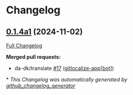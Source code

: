 # Changelog

## [0.1.4a1](https://github.com/OpenVoiceOS/skill-ovos-parrot/tree/0.1.4a1) (2024-11-02)

[Full Changelog](https://github.com/OpenVoiceOS/skill-ovos-parrot/compare/0.1.3...0.1.4a1)

**Merged pull requests:**

- da-dk/translate [\#17](https://github.com/OpenVoiceOS/skill-ovos-parrot/pull/17) ([gitlocalize-app[bot]](https://github.com/apps/gitlocalize-app))



\* *This Changelog was automatically generated by [github_changelog_generator](https://github.com/github-changelog-generator/github-changelog-generator)*
